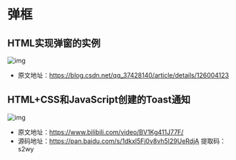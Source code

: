 # 弹框

## HTML实现弹窗的实例

![img](/images/html/css/code/bullet-box/10001.png)

- 原文地址：https://blog.csdn.net/qq_37428140/article/details/126004123



## HTML+CSS和JavaScript创建的Toast通知

![img](/images/html/css/code/bullet-box/10002.png)

- 原文地址：https://www.bilibili.com/video/BV1Kg411J77F/
- 源码地址：https://pan.baidu.com/s/1dkxl5Fj0v8vh5I29UeRdjA  提取码：s2wy
